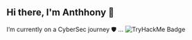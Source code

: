 ## Hi there, I'm Anthhony 👾
I’m currently on a CyberSec journey 🛡️ ...
![TryHackMe Badge](https://tryhackme-badges.s3.amazonaws.com/hunta7.png)

<!--
**g4sthony/g4sthony** is a ✨ _special_ ✨ repository because its `README.md` (this file) appears on your GitHub profile.

Here are some ideas to get you started:

- 🔭 I’m currently working on ...
- 🌱 I’m currently learning ...
- 👯 I’m looking to collaborate on ...
- 🤔 I’m looking for help with ...
- 💬 Ask me about ...
- 📫 How to reach me: ...
- 😄 Pronouns: ...
- ⚡ Fun fact: ...
-->
